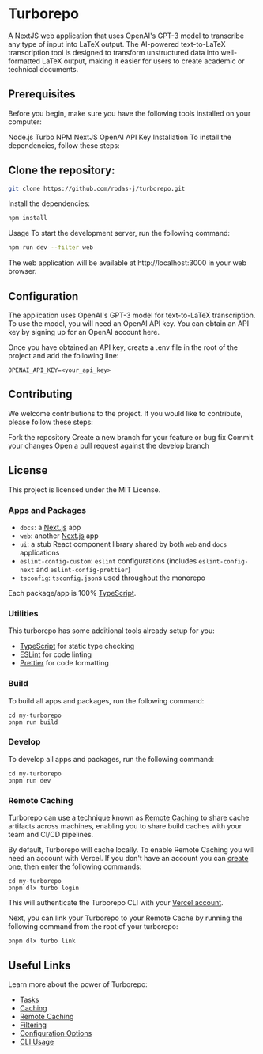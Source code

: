 
# Turborepo
A NextJS web application that uses OpenAI's GPT-3 model to transcribe any type of input into LaTeX output. The AI-powered text-to-LaTeX transcription tool is designed to transform unstructured data into well-formatted LaTeX output, making it easier for users to create academic or technical documents.

## Prerequisites
Before you begin, make sure you have the following tools installed on your computer:

Node.js
Turbo
NPM
NextJS
OpenAI API Key
Installation
To install the dependencies, follow these steps:

## Clone the repository:
```bash
git clone https://github.com/rodas-j/turborepo.git
```

Install the dependencies:
```bash
npm install
```
Usage
To start the development server, run the following command:

```bash
npm run dev --filter web
```
The web application will be available at http://localhost:3000 in your web browser.

## Configuration
The application uses OpenAI's GPT-3 model for text-to-LaTeX transcription. To use the model, you will need an OpenAI API key. You can obtain an API key by signing up for an OpenAI account here.

Once you have obtained an API key, create a .env file in the root of the project and add the following line:


```.env
OPENAI_API_KEY=<your_api_key>
```
## Contributing
We welcome contributions to the project. If you would like to contribute, please follow these steps:

Fork the repository
Create a new branch for your feature or bug fix
Commit your changes
Open a pull request against the develop branch
## License
This project is licensed under the MIT License.


### Apps and Packages

- `docs`: a [Next.js](https://nextjs.org/) app
- `web`: another [Next.js](https://nextjs.org/) app
- `ui`: a stub React component library shared by both `web` and `docs` applications
- `eslint-config-custom`: `eslint` configurations (includes `eslint-config-next` and `eslint-config-prettier`)
- `tsconfig`: `tsconfig.json`s used throughout the monorepo

Each package/app is 100% [TypeScript](https://www.typescriptlang.org/).

### Utilities

This turborepo has some additional tools already setup for you:

- [TypeScript](https://www.typescriptlang.org/) for static type checking
- [ESLint](https://eslint.org/) for code linting
- [Prettier](https://prettier.io) for code formatting

### Build

To build all apps and packages, run the following command:

```
cd my-turborepo
pnpm run build
```

### Develop

To develop all apps and packages, run the following command:

```
cd my-turborepo
pnpm run dev
```

### Remote Caching

Turborepo can use a technique known as [Remote Caching](https://turbo.build/repo/docs/core-concepts/remote-caching) to share cache artifacts across machines, enabling you to share build caches with your team and CI/CD pipelines.

By default, Turborepo will cache locally. To enable Remote Caching you will need an account with Vercel. If you don't have an account you can [create one](https://vercel.com/signup), then enter the following commands:

```
cd my-turborepo
pnpm dlx turbo login
```

This will authenticate the Turborepo CLI with your [Vercel account](https://vercel.com/docs/concepts/personal-accounts/overview).

Next, you can link your Turborepo to your Remote Cache by running the following command from the root of your turborepo:

```
pnpm dlx turbo link
```

## Useful Links

Learn more about the power of Turborepo:

- [Tasks](https://turbo.build/repo/docs/core-concepts/monorepos/running-tasks)
- [Caching](https://turbo.build/repo/docs/core-concepts/caching)
- [Remote Caching](https://turbo.build/repo/docs/core-concepts/remote-caching)
- [Filtering](https://turbo.build/repo/docs/core-concepts/monorepos/filtering)
- [Configuration Options](https://turbo.build/repo/docs/reference/configuration)
- [CLI Usage](https://turbo.build/repo/docs/reference/command-line-reference)

